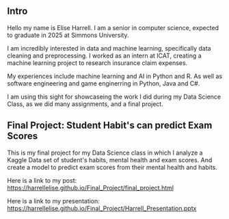 ## Intro

Hello my name is Elise Harrell. I am a senior in computer science, expected to graduate in 2025 at Simmons University.

I am incredibly interested in data and machine learning, specifically data cleaning and preprocessing. I worked as an intern at ICAT, creating a machine learning project to research insurance claim expenses.

My experiences include machine learning and AI in Python and R. As well as software engineering and game enginerring in Python, Java and C#.

I am using this sight for showcaseing the work I did during my Data Science Class, as we did many assignments, and a final project.

## Final Project: Student Habit's can predict Exam Scores

This is my final project for my Data Science class in which I analyze a Kaggle Data set of student's habits, mental health and exam scores. And create a model to predict exam scores from their mental health and habits.

Here is a link to my post: https://harrellelise.github.io/Final_Project/final_project.html

Here is a link to my presentation: https://harrellelise.github.io/Final_Project/Harrell_Presentation.pptx
